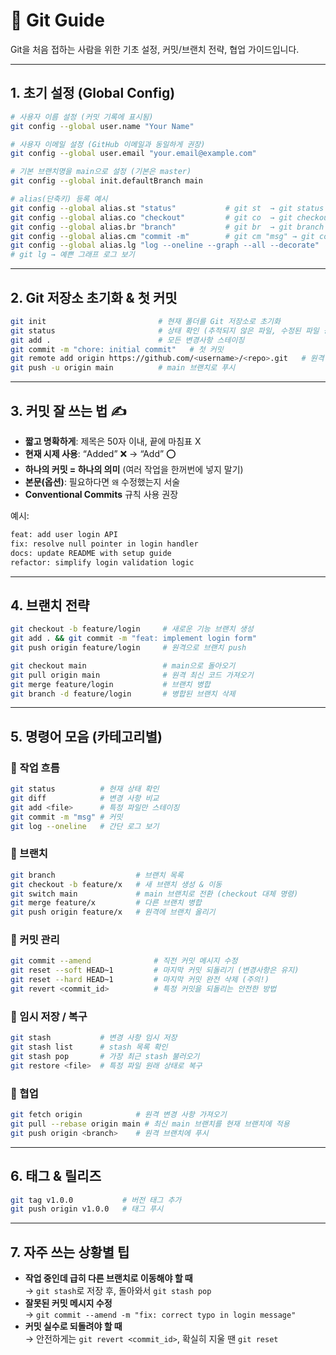 # 📝 Git Guide

Git을 처음 접하는 사람을 위한 기초 설정, 커밋/브랜치 전략, 협업 가이드입니다.  

---

## 1. 초기 설정 (Global Config)

```bash
# 사용자 이름 설정 (커밋 기록에 표시됨)
git config --global user.name "Your Name"

# 사용자 이메일 설정 (GitHub 이메일과 동일하게 권장)
git config --global user.email "your.email@example.com"

# 기본 브랜치명을 main으로 설정 (기본은 master)
git config --global init.defaultBranch main

# alias(단축키) 등록 예시
git config --global alias.st "status"           # git st  → git status
git config --global alias.co "checkout"         # git co  → git checkout
git config --global alias.br "branch"           # git br  → git branch
git config --global alias.cm "commit -m"        # git cm "msg" → git commit -m "msg"
git config --global alias.lg "log --oneline --graph --all --decorate" 
# git lg → 예쁜 그래프 로그 보기
```

---

## 2. Git 저장소 초기화 & 첫 커밋

```bash
git init                         # 현재 폴더를 Git 저장소로 초기화
git status                       # 상태 확인 (추적되지 않은 파일, 수정된 파일 등)
git add .                        # 모든 변경사항 스테이징
git commit -m "chore: initial commit"   # 첫 커밋
git remote add origin https://github.com/<username>/<repo>.git   # 원격 저장소 연결
git push -u origin main          # main 브랜치로 푸시
```

---

## 3. 커밋 잘 쓰는 법 ✍️

- **짧고 명확하게**: 제목은 50자 이내, 끝에 마침표 X  
- **현재 시제 사용**: “Added” ❌ → “Add” ⭕  
- **하나의 커밋 = 하나의 의미** (여러 작업을 한꺼번에 넣지 말기)  
- **본문(옵션)**: 필요하다면 `왜` 수정했는지 서술  
- **Conventional Commits** 규칙 사용 권장  

예시:
```bash
feat: add user login API
fix: resolve null pointer in login handler
docs: update README with setup guide
refactor: simplify login validation logic
```

---

## 4. 브랜치 전략

```bash
git checkout -b feature/login     # 새로운 기능 브랜치 생성
git add . && git commit -m "feat: implement login form"
git push origin feature/login     # 원격으로 브랜치 push

git checkout main                 # main으로 돌아오기
git pull origin main              # 원격 최신 코드 가져오기
git merge feature/login           # 브랜치 병합
git branch -d feature/login       # 병합된 브랜치 삭제
```

---

## 5. 명령어 모음 (카테고리별)

### 🔹 작업 흐름
```bash
git status          # 현재 상태 확인
git diff            # 변경 사항 비교
git add <file>      # 특정 파일만 스테이징
git commit -m "msg" # 커밋
git log --oneline   # 간단 로그 보기
```

### 🔹 브랜치
```bash
git branch                  # 브랜치 목록
git checkout -b feature/x   # 새 브랜치 생성 & 이동
git switch main             # main 브랜치로 전환 (checkout 대체 명령)
git merge feature/x         # 다른 브랜치 병합
git push origin feature/x   # 원격에 브랜치 올리기
```

### 🔹 커밋 관리
```bash
git commit --amend              # 직전 커밋 메시지 수정
git reset --soft HEAD~1         # 마지막 커밋 되돌리기 (변경사항은 유지)
git reset --hard HEAD~1         # 마지막 커밋 완전 삭제 (주의!)
git revert <commit_id>          # 특정 커밋을 되돌리는 안전한 방법
```

### 🔹 임시 저장 / 복구
```bash
git stash           # 변경 사항 임시 저장
git stash list      # stash 목록 확인
git stash pop       # 가장 최근 stash 불러오기
git restore <file>  # 특정 파일 원래 상태로 복구
```

### 🔹 협업
```bash
git fetch origin            # 원격 변경 사항 가져오기
git pull --rebase origin main # 최신 main 브랜치를 현재 브랜치에 적용
git push origin <branch>    # 원격 브랜치에 푸시
```

---

## 6. 태그 & 릴리즈

```bash
git tag v1.0.0           # 버전 태그 추가
git push origin v1.0.0   # 태그 푸시
```

---

## 7. 자주 쓰는 상황별 팁

- **작업 중인데 급히 다른 브랜치로 이동해야 할 때**  
  → `git stash`로 저장 후, 돌아와서 `git stash pop`  
- **잘못된 커밋 메시지 수정**  
  → `git commit --amend -m "fix: correct typo in login message"`  
- **커밋 실수로 되돌려야 할 때**  
  → 안전하게는 `git revert <commit_id>`, 확실히 지울 땐 `git reset`  

